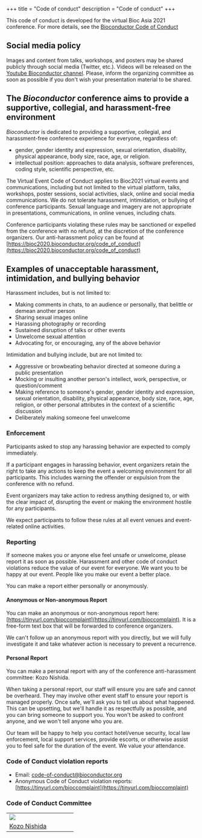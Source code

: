 +++
title = "Code of conduct"
description = "Code of conduct"
+++

This code of conduct is developed for the virtual Bioc Asia 2021 conference. For more details, see the [Bioconductor Code of Conduct](https://www.bioconductor.org/about/code-of-conduct/)
<!-- The original Code of Conduct is copy-pasted and quoted below -->

## Social media policy

Images and content from talks, workshops, and posters may be shared publicly through social media (Twitter, etc.). Videos will be released on the [Youtube Bioconductor channel](https://www.youtube.com/user/bioconductor). Please, inform the organizing committee as soon as possible if you don't wish your presentation material to be shared. <!--To avoid confusion, presentations not to be shared should be labeled "Do Not Share" on each slide, as should be posters.-->

## The _Bioconductor_ conference aims to provide a supportive, collegial, and harassment-free environment

_Bioconductor_ is dedicated to providing a supportive, collegial, and harassment-free 
conference experience for everyone, regardless of:
* gender, gender identity and expression, sexual orientation, disability, 
physical appearance, body size, race, age, or religion. 
* intellectual position: approaches to data analysis, software preferences, coding style, scientific perspective, etc.

The Virtual Event Code of Conduct applies to Bioc2021 virtual events and communications, including but not limited to the virtual platform, talks, workshops, poster sessions, social activities, slack, online and social media communications. We do not tolerate harassment, intimidation, or bullying of conference participants. Sexual language and imagery are not appropriate in presentations, communications, in online venues, including chats. 

Conference participants violating these rules may be sanctioned or expelled from the conference with no refund, 
at the discretion of the conference organizers. Our anti-harassment policy can be found at [https://bioc2020.bioconductor.org/code_of_conduct](https://bioc2020.bioconductor.org/code_of_conduct)

## Examples of unacceptable harassment, intimidation, and bullying behavior

Harassment includes, but is not limited to:

* Making comments in chats, to an audience or personally, that belittle or demean another person
* Sharing sexual images online
* Harassing photography or recording
* Sustained disruption of talks or other events
* Unwelcome sexual attention
* Advocating for, or encouraging, any of the above behavior 

Intimidation and bullying include, but are not limited to:

* Aggressive or browbeating behavior directed at someone during a public presentation
* Mocking or insulting another person's intellect, work, perspective, or question/comment
* Making reference to someone's gender, gender identity and expression, sexual orientation, disability, 
physical appearance, body size, race, age, religion, or other personal attributes in the context of a scientific 
discussion
* Deliberately making someone feel unwelcome

### Enforcement

Participants asked to stop any harassing behavior are expected to comply immediately.

If a participant engages in harassing behavior, event organizers retain the right to take any actions to keep the event a welcoming environment for all participants. This includes warning the offender or expulsion from the conference with no refund. 

Event organizers may take action to redress anything designed to, or with the clear impact of, disrupting the event or making the environment hostile for any participants. 

We expect participants to follow these rules at all event venues and event-related online activities.

### Reporting

If someone makes you or anyone else feel unsafe or unwelcome, please report it as soon as possible. 
Harassment and other code of conduct violations reduce the value of our event for everyone. 
We want you to be happy at our event. People like you make our event a better place. 

You can make a report either personally or anonymously. 

#### Anonymous or Non-anonymous Report

You can make an anonymous or non-anonymous report here: [https://tinyurl.com/bioccomplaint](https://tinyurl.com/bioccomplaint). It is a free-form text box that will be forwarded to conference organizers.

We can't follow up an anonymous report with you directly, but we will fully investigate it and take whatever action is necessary to prevent a recurrence. 

#### Personal Report

You can make a personal report with any of the conference anti-harassment committee: Kozo Nishida.

When taking a personal report, our staff will ensure you are safe and cannot be overheard. They may involve other event staff to ensure your report is managed properly. Once safe, we'll ask you to tell us about what happened. This can be upsetting, but we'll handle it as respectfully as possible, and you can bring someone to support you. You won't be asked to confront anyone, and we won't tell anyone who you are. 

Our team will be happy to help you contact hotel/venue security, local law enforcement, local support services, provide escorts, or otherwise assist you to feel safe for the duration of the event. We value your attendance. 

### Code of Conduct violation reports 

* Email: [code-of-conduct@bioconductor.org](mailto:workshop@bioconductor.org?subject=BioC2019%20code-of-conduct)
* Anonymous Code of Conduct violation reports: [https://tinyurl.com/bioccomplaint](https://tinyurl.com/bioccomplaint)

### Code of Conduct Committee

|       |   |     |   |      |
|-------|---|-----|---|------|
| ![](../img/organizers/kozo.png) |
| [Kozo Nishida](mailto:kozo.nishida@.gmail.com?subject=BioCAsia2021%20code-of-conduct) |

